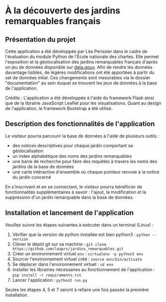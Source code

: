 # À la découverte des jardins remarquables français

## Présentation du projet

Cette application a été développée par Léa Perissier dans le cadre de l'évaluation du module Python de l'École nationale des chartes. Elle permet l'exposition et la géolocalisation des jardins remarquables français d'après un jeu de données disponible sur [data.gouv](https://www.data.gouv.fr/fr/datasets/liste-des-jardins-remarquables/). 
Afin de rendre les données davantage lisibles, de légères modifications ont été apportées à partir du set de données intial. Ces changements sont mesurables via le dossier "documentation" au sein duquel se trouvent les jeux de données à la base de l'application.

Crédits : L'application a été développée à l'aide du framework Flask ainsi que de la librairie JavaScript Leaflet pour les visualisations. Quant au design de l'application, le framework Bootstrap a été utilisé.

## Description des fonctionnalités de l'application

Le visiteur pourra parcourir la base de données à l'aide de plusieurs outils :
- des notices descriptives pour chaque jardin comportant sa géolocalisation
- un index alphabétique des noms des jardins remarquables
- une barre de recherche pour faire des requêtes à travers les noms des jardins de la base de données
- une carte intéractive d'ensemble où chaque pointeur renvoie à la notice du jardin concerné

En s'inscrivant et en se connectant, le visiteur pourra bénéficier de fonctionnalités supplémentaires à savoir : l'ajout, la modification et la suppression d'un jardin remarquable dans la base de données.

## Installation et lancement de l'application

Veuillez suivre les étapes suivantes à exécuter dans un terminal (Linux) :

1. Vérifier que la version de python installée est bien python3 : ``` python --version ```
2. Clôner le dépôt git sur sa machine : ``` git clone https://github.com/leaprs/jardins_remarquables.git ``` 
3. Créer un environnement virtuel ``` env ``` : ``` virtualenv -p python3 env ```
4. Sourcer l'environnement virtuel créé : ``` source env/bin/activate ```
5. Se déplacer dans l'environnement virtuel : ``` cd env ```
6. Installer les librairies nécessaires au fonctionnement de l'application : ``` pip install -r requirements.txt ```
7. Lancer l'application : ``` python3 run.py ```

Seules les étapes 4, 5 et 7 seront à refaire une fois passée la première installation.
